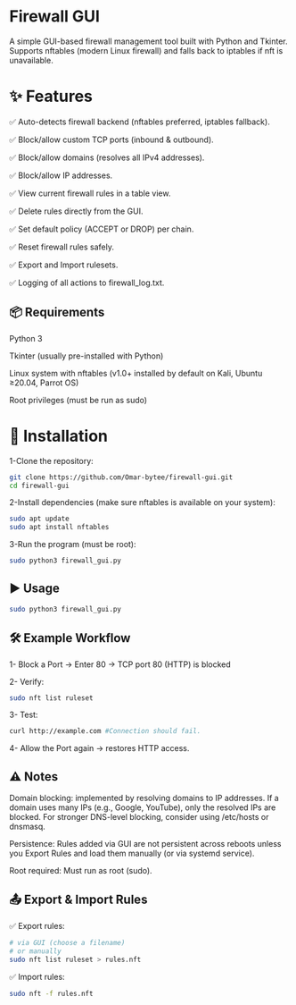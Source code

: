 
# Firewall GUI

A simple GUI-based firewall management tool built with Python and Tkinter.
Supports nftables (modern Linux firewall) and falls back to iptables if nft is unavailable.


# ✨ Features


✅ Auto-detects firewall backend (nftables preferred, iptables fallback).

✅ Block/allow custom TCP ports (inbound & outbound).

✅ Block/allow domains (resolves all IPv4 addresses).

✅ Block/allow IP addresses.

✅ View current firewall rules in a table view.

✅ Delete rules directly from the GUI.

✅ Set default policy (ACCEPT or DROP) per chain.

✅ Reset firewall rules safely.

✅ Export and Import rulesets.

✅ Logging of all actions to firewall_log.txt.


## 📦 Requirements

Python 3

Tkinter (usually pre-installed with Python)

Linux system with nftables (v1.0+ installed by default on Kali, Ubuntu ≥20.04, Parrot OS)

Root privileges (must be run as sudo)


# 🚀 Installation

1-Clone the repository:

```bash
git clone https://github.com/Omar-bytee/firewall-gui.git
cd firewall-gui

```
2-Install dependencies (make sure nftables is available on your system):

```bash
sudo apt update
sudo apt install nftables

```

3-Run the program (must be root):

```bash
sudo python3 firewall_gui.py

```
## ▶️ Usage

```bash
sudo python3 firewall_gui.py
```


## 🛠 Example Workflow

1- Block a Port → Enter 80 → TCP port 80 (HTTP) is blocked

2- Verify:

```bash
sudo nft list ruleset
```
3- Test:

```bash
curl http://example.com #Connection should fail.
```
4- Allow the Port again → restores HTTP access.
## ⚠️ Notes

Domain blocking: implemented by resolving domains to IP addresses. If a domain uses many IPs (e.g., Google, YouTube), only the resolved IPs are blocked. For stronger DNS-level blocking, consider using /etc/hosts or dnsmasq.

Persistence: Rules added via GUI are not persistent across reboots unless you Export Rules and load them manually (or via systemd service).

Root required: Must run as root (sudo).


## 📤 Export & Import Rules

✅ Export rules:

```bash
# via GUI (choose a filename)
# or manually
sudo nft list ruleset > rules.nft

```

✅ Import rules:

```bash
sudo nft -f rules.nft

```